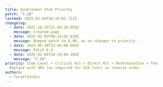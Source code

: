 ```yaml
---
title: Gunbreaker Stat Priority
patch: "7.16"
lastmod: 2025-02-04T20:19:02.711Z
changelog:
  - date: 2021-10-25T21:49:20.050Z
    message: Created page
  - date: 2022-02-03T00:14:02.820Z
    message: Bumped patch to 6.08, as no changes to priority.
  - date: 2023-05-30T23:46:08.004Z
    message: Patch 6.4
  - date: 2025-02-04T20:19:08.384Z
    message: "7.16"
priority: Item Level > Critical Hit > Direct Hit > Determination > Tenacity.
  Replace with SKS (as required for GCD tier) in reverse order.
authors:
  - ToraelValdis
---
```

